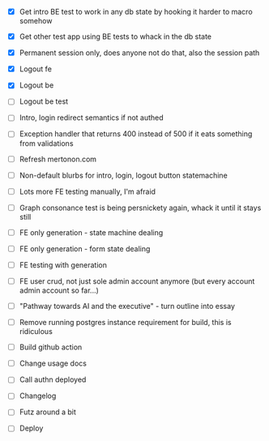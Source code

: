 - [x] Get intro BE test to work in any db state by hooking it harder to macro somehow
- [x] Get other test app using BE tests to whack in the db state
- [x] Permanent session only, does anyone not do that, also the session path
- [x] Logout fe
- [x] Logout be
- [ ] Logout be test
- [ ] Intro, login redirect semantics if not authed
- [ ] Exception handler that returns 400 instead of 500 if it eats something from validations

- [ ] Refresh mertonon.com
- [ ] Non-default blurbs for intro, login, logout button statemachine
- [ ] Lots more FE testing manually, I'm afraid
- [ ] Graph consonance test is being persnickety again, whack it until it stays still

- [ ] FE only generation - state machine dealing
- [ ] FE only generation - form state dealing
- [ ] FE testing with generation
- [ ] FE user crud, not just sole admin account anymore (but every account admin account so far...)

- [ ] "Pathway towards AI and the executive" - turn outline into essay
- [ ] Remove running postgres instance requirement for build, this is ridiculous
- [ ] Build github action
- [ ] Change usage docs
- [ ] Call authn deployed
- [ ] Changelog
- [ ] Futz around a bit
- [ ] Deploy
